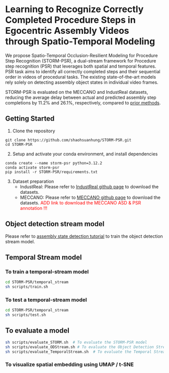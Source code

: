 # Learning to Recognize Correctly Completed Procedure Steps in Egocentric Assembly Videos through Spatio-Temporal Modeling
We propose Spatio-Temporal Occlusion-Resilient Modeling for Procedure Step Recognition (STORM-PSR), a dual-stream framework for Procedure step recognition (PSR) that leverages both spatial and temporal features. PSR task aims to identify all correctly completed steps and their sequential order in videos of procedural tasks. The existing state-of-the-art models rely solely on detecting assembly object states in individual video frames.

STORM-PSR is evaluated on the MECCANO and IndustReal datasets, reducing the average delay between actual and predicted assembly step completions by 11.2\% and 26.1\%, respectively, compared to [prior methods](https://openaccess.thecvf.com/content/WACV2024/papers/Schoonbeek_IndustReal_A_Dataset_for_Procedure_Step_Recognition_Handling_Execution_Errors_WACV_2024_paper.pdf).


## Getting Started
1. Clone the repository
```terminal
git clone https://github.com/shaohsuanhung/STORM-PSR.git
cd STORM-PSR
```
2. Setup and activate your conda environment, and install dependencies
```terminal
conda create --name storm-psr python=3.12.2
conda activate storm-psr
pip install -r STORM-PSR/requirements.txt
```
3. Dataset preparation
   * IndustReal:  Please refer to  [IndustReal github page](https://github.com/TimSchoonbeek/IndustReal) to download the datasets.
   * MECCANO: Please refer to [MECCANO github page](https://github.com/fpv-iplab/MECCANO) to download the datasets. <font color="red"> ADD link to download the MECCANO ASD & PSR annotation !!!</font>


## Object detection stream model
Please refer to [assembly state detection tutorial](https://github.com/TimSchoonbeek/IndustReal/tree/main/ASD) to train the object detection stream model.

## Temporal Stream model
### To train a temporal-stream model
```bash
cd STORM-PSR/temporal_stream
sh scripts/train.sh
```
### To test a temporal-stream model
```bash
cd STORM-PSR/temporal_stream
sh scripts/test.sh
```

## To evaluate a model
```bash
sh scripts/evaluate_STORM.sh  # To evaluate the STORM-PSR model
sh scripts/evaluate_ODStream.sh # To evaluate the Object Detection Stream
sh scripts/evaluate_TemporalStream.sh  # To evaluate the Temporal Stream model
```

### To visualize spatial embedding using UMAP / t-SNE
```bash
```